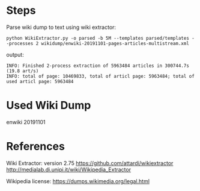 Steps
=====
Parse wiki dump to text using wiki extractor:
```
python WikiExtractor.py -o parsed -b 5M --templates parsed/templates --processes 2 wikidump/enwiki-20191101-pages-articles-multistream.xml
```

output:
```
INFO: Finished 2-process extraction of 5963484 articles in 300744.7s (19.8 art/s)
INFO: total of page: 10469833, total of articl page: 5963484; total of used articl page: 5963484
```

Used Wiki Dump
==============
enwiki 20191101

References
==========
Wiki Extractor: version 2.75
https://github.com/attardi/wikiextractor
http://medialab.di.unipi.it/wiki/Wikipedia_Extractor

Wikipedia license: 
https://dumps.wikimedia.org/legal.html